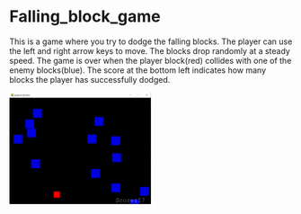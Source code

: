 # Falling_block_game
This is a game where you try to dodge the falling blocks. The player can use the left and right arrow keys to move. The blocks drop randomly at a steady speed. The game is over when the player block(red) collides with one of the enemy blocks(blue). The score at the bottom left indicates how many blocks the player has successfully dodged.

<img src="Images/In_game_pic.PNG" height="30%" width="50%">
